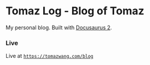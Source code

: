 # Tomaz Log - Blog of Tomaz

My personal blog. Built with [Docusaurus 2](https://docusaurus.io/). 

### Live

Live at [`https://tomazwang.com/blog`](https://tomazwang.com/blog)
